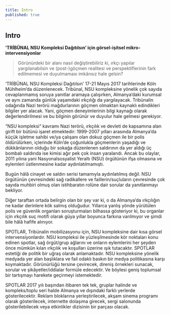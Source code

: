 ```yaml
---
title: Intro
published: true
---
```


## Intro

**’TRİBÜNAL NSU Kompleksi Dağıtılsın’ için görsel-işitsel mikro-intervensiyonlar**

> Görünürdeki bir alanı nasıl değiştirebiliriz ki, ırkçı yapılar yargılanabilsin ve (post-)göçmen realitesi ve perspektiflerinin fark edilmemesi ve duyulmaması imkânsız hale gelsin?  
    
‘TRİBÜNAL NSU Kompleksi Dağıtılsın’ 17-21 Mayıs 2017 tarihlerinde Köln Mühlheim’da düzenlenecek. Tribünal, NSU kompleksine yönelik çok sayıda cevaplanmamış soruya yanıtlar aramaya çalışırken, Almanya’daki kurumsal ve aynı zamanda günlük yaşamdaki ırkçılığı da yargılayacak. Tribünalin odağında Nazi terörü mağdurlarının göçmen olmaktan kaynaklı edindikleri bilgiler yer alacak. Yani, göçmen deneyimlerinin bilgi kaynağı olarak değerlendirilmesi ve bu bilginin görünür ve duyulur hale gelmesi gerekiyor.   
  
“NSU kompleksi“ kavramı Nazi terörü, ırkçılık ve devleti de kapsamına alan girift bir bütünü işaret etmektedir: 1999-2007 yılları arasında Almanya’da küçük işletme sahibi ve/ya çalışanı olan dokuz göçmen ile bir polis öldürülürken, içlerinde Köln’de çoğunlukla göçmenlerin yaşadığı ve dükkânlarının olduğu bir sokağa düzenlenen saldırının da yer aldığı üç bombalı saldırıda ise kimisi ağır pek çok insan yaralandı. Ancak bu olaylar, 2011 yılına yani Nasyonalsosyalist Yeraltı (NSU) örgütünün ifşa olmasına ve eylemleri üstlenmesine kadar aydınlatılmamıştı.  
  
Bugün hâlâ cinayet ve saldırı serisi tamamıyla aydınlatılmış değil. NSU örgütünün çevresindeki sağ radikallere ve faillerin/suçluların çevresinde çok sayıda muhbiri olmuş olan istihbaratın rolüne dair sorular da yanıtlanmayı bekliyor.

Diğer taraftan ortada belirgin olan bir şey var ki, o da Almanya’da ırkçılığın ne kadar derinlere kök salmış olduğudur. Yıllarca yanlış yönde yürütülen polis ve güvenlik organları soruşturmaları bilhassa gösteriyor ki, bu organlar için ırkçılık suç motifi olarak güya yıllar boyunca farkına varılmıyor ve şimdi bile hâlâ hafife alınıyor. 

SPOTLAR, Tribünalin mobilizasyonu için, NSU kompleksine dair kısa görsel intervensiyonlardır. NSU kompleksi ile yüzleşilmesinde kör noktaları konu edinen spotlar, sağ örgüt/grup ağlarını ve onların eylemlerini her şeyden önce mümkün kılan ırkçılık ve koşulları üzerine ışık tutacaktır. SPOTLAR estetiği de politik bir uğraş olarak anlamaktadır. NSU kompleksine yönelik medyada yer alan başlıklara ve fail odaklı baskın bir medya politikasına karşı koymaktadır. Görünürlüğü tersine çevirecek, direniş örnekleri sunacak, sorular ve şikâyetler/iddialar formüle edecektir. Ve böylesi geniş toplumsal bir tartışmayı harekete geçirmeyi istemektedir.

SPOTLAR 2017 yılı başından itibaren tek tek, gruplar halinde ve kompleks/toplu seri halde Almanya ve dışındaki farklı yerlerde gösterilecektir. Reklam bloklarına yerleştirilecek, akşam sinema programı olarak gösterilecek, internette dolaşıma girecek, sergi salonunda gösterilebilecek veya etkinlikler dizisinin bir parçası olacak. 



